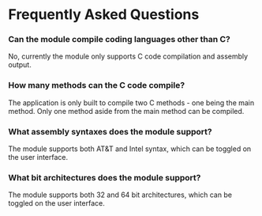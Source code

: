 # Frequently Asked Questions

### Can the module compile coding languages other than C?
No, currently the module only supports C code compilation and assembly output.

### How many methods can the C code compile?
The application is only built to compile two C methods - one being the main method. Only one method aside from the main method can be compiled. 

### What assembly syntaxes does the module support?
The module supports both AT&T and Intel syntax, which can be toggled on the user interface.

### What bit architectures does the module support?
The module supports both 32 and 64 bit architectures, which can be toggled on the user interface.